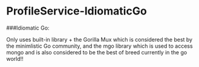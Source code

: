# ProfileService-IdiomaticGo

###Idiomatic Go: 

Only uses built-in library + the Gorilla Mux which is considered the best by the minimlistic Go community, and the mgo library which is used to access mongo and is also considered to be the best of breed currently in the go world!!


    

